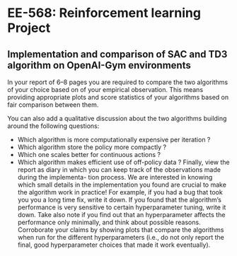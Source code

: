 # EE-568: Reinforcement learning Project
## Implementation and comparison of SAC and TD3 algorithm on OpenAI-Gym environments

In your report of 6–8 pages you are required to compare the two algorithms of your choice based on of
your empirical observation. This means providing appropriate plots and score statistics of your algorithms
based on fair comparison between them.

You can also add a qualitative discussion about the two algorithms building around the following questions:
* Which algorithm is more computationally expensive per iteration ?
* Which algorithm store the policy more compactly ?
* Which one scales better for continuous actions ?
* Which algorithm makes efficient use of off-policy data ?
Finally, view the report as diary in which you can keep track of the observations made during the implementa-
tion process. We are interested in knowing which small details in the implementation you found are crucial to
make the algorithm work in practice! For example, if you had a bug that took you you a long time fix, write
it down. If you found that the algorithm’s performance is very sensitive to certain hyperparameter tuning,
write it down. Take also note if you find out that an hyperparameter affects the performance only minimally,
and think about possible reasons. Corroborate your claims by showing plots that compare the algorithms
when run for the different hyperparameters (i.e., do not only report the final, good hyperparameter choices
that made it work eventually).